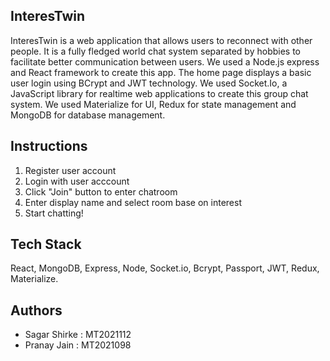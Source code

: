 ## InteresTwin

InteresTwin is a web application that allows users to reconnect with other people. It is a fully fledged world chat system separated by hobbies to facilitate better communication between users. We used a Node.js express and React framework to create this app. The home page displays a basic user login using BCrypt and JWT technology. We used Socket.Io, a JavaScript library for realtime web applications to create this group chat system. We used Materialize for UI, Redux for state management and MongoDB for database management.

## Instructions

1. Register user account
2. Login with user acccount
3. Click "Join" button to enter chatroom
4. Enter display name and select room base on interest
5. Start chatting!

## Tech Stack

React, MongoDB, Express, Node, Socket.io, Bcrypt, Passport, JWT, Redux, Materialize.

## Authors

- Sagar Shirke : MT2021112
- Pranay Jain  : MT2021098 
